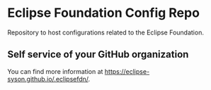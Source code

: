 # Eclipse Foundation Config Repo

Repository to host configurations related to the Eclipse Foundation.

## Self service of your GitHub organization

You can find more information at <https://eclipse-syson.github.io/.eclipsefdn/>.
